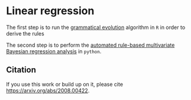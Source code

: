 # Linear regression

The first step is to run the [grammatical evolution](COemissions_gramevol.html) algorithm in `R` in order to derive the rules

The second step is to perform the [automated rule-based multivariate Bayesian regression analysis](COemissions_analysis.ipynb) in `python`.

## Citation
If you use this work or build up on it, please cite https://arxiv.org/abs/2008.00422.
